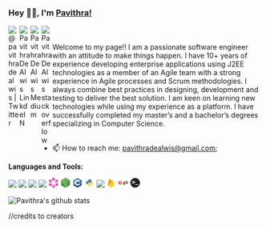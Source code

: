 ### Hey 👋🏽, I'm [Pavithra!](https://pavi87.github.io) 

<a href="https://twitter.com/pavithradealwis">
  <img align="left" alt="@pavithradealwis | Twitter" width="22px" src="https://cdn.jsdelivr.net/npm/simple-icons@v3/icons/twitter.svg" />
</a>
<a href="https://www.linkedin.com/in/pavithra-de-alwis-31673516/">
  <img align="left" alt="PavithraDeAlwis LinkdeIN" width="22px" src="https://cdn.jsdelivr.net/npm/simple-icons@v3/icons/linkedin.svg" />
</a>
<a href="https://medium.com/@pavithradealwis">
  <img align="left" alt="PavithraDeAlwis Medium" width="22px" src="https://cdn.jsdelivr.net/npm/simple-icons@v3/icons/medium.svg" />
</a>
<a href="https://stackoverflow.com/users/259281/pavithracs?tab=profile">
  <img align="left" alt="PavithraDeAlwis stackoverflow" width="22px" src="https://cdn.jsdelivr.net/npm/simple-icons@v3/icons/stackoverflow.svg" />
</a>


<br />
<br />
Welcome to my page!!
I am a passionate software engineer with an attitude to make things happen. I have 10+ years of experience developing enterprise applications using J2EE technologies as a member of an Agile team with a strong experience in Agile processes and Scrum methodologies. I always combine best practices in designing, development and testing to deliver the best solution. I am keen on learning new technologies while using my experience as a platform. I have successfully completed my master’s and a bachelor’s degrees specializing in Computer Science.
<br />
<br />
 
- 📫 How to reach me: pavithradealwis@gmail.com;

**Languages and Tools:**  

<code><img height="20" src="https://img.shields.io/badge/-Java-45b8d8?style=flat-square&logo=react&logoColor=white"></code>
<code><img height="20" src="https://img.shields.io/badge/-Angular-45b8d8?style=flat-square&logo=react&logoColor=white"></code>
<code><img height="20" src="https://cdn.iconscout.com/icon/free/png-512/django-12-1175186.png"></code>
<code><img height="20" src="https://upload.wikimedia.org/wikipedia/commons/thumb/1/10/CSS3_and_HTML5_logos_and_wordmarks.svg/791px-CSS3_and_HTML5_logos_and_wordmarks.svg.png"></code>
<code><img height="20" src="https://raw.githubusercontent.com/github/explore/5c058a388828bb5fde0bcafd4bc867b5bb3f26f3/topics/graphql/graphql.png"></code>
<code><img height="20" src="https://raw.githubusercontent.com/github/explore/80688e429a7d4ef2fca1e82350fe8e3517d3494d/topics/nodejs/nodejs.png"></code>
<code><img height="20" src="https://raw.githubusercontent.com/github/explore/80688e429a7d4ef2fca1e82350fe8e3517d3494d/topics/cpp/cpp.png"></code>
<code><img height="20" src="https://raw.githubusercontent.com/github/explore/80688e429a7d4ef2fca1e82350fe8e3517d3494d/topics/python/python.png"></code>
<code><img height="20" src="https://cdn.iconscout.com/icon/free/png-512/aws-1869025-1583149.png"></code>
<code><img height="20" src="https://raw.githubusercontent.com/github/explore/80688e429a7d4ef2fca1e82350fe8e3517d3494d/topics/firebase/firebase.png"></code>
<code><img height="20" src="https://raw.githubusercontent.com/github/explore/80688e429a7d4ef2fca1e82350fe8e3517d3494d/topics/git/git.png"></code>
<code><img height="20" src="https://raw.githubusercontent.com/github/explore/80688e429a7d4ef2fca1e82350fe8e3517d3494d/topics/terminal/terminal.png"></code>



![Pavithra's github stats](https://github-readme-stats.vercel.app/api?username=pavi87&show_icons=true&hide_border=true)

//credits to creators
